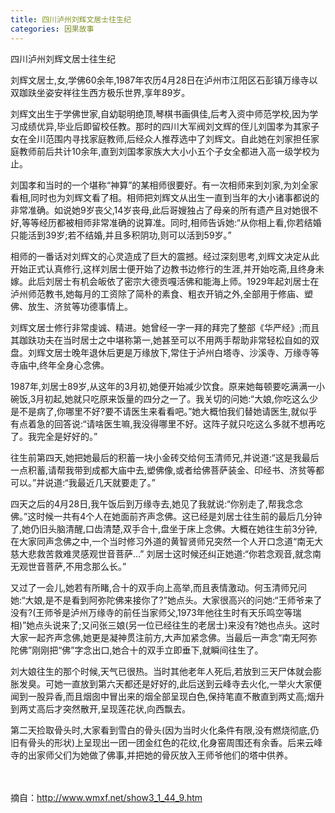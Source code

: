 ```yaml
---
title: 四川泸州刘辉文居士往生纪
categories: 因果故事
---
```


	   
四川泸州刘辉文居士往生纪

刘辉文居士,女,学佛60余年,1987年农历4月28日在泸州市江阳区石彭镇万缘寺以双跏趺坐姿安祥往生西方极乐世界,享年89岁。

刘辉文出生于学佛世家,自幼聪明绝顶,琴棋书画俱佳,后考入资中师范学校,因为学习成绩优异,毕业后即留校任教。那时的四川大军阀刘文辉的侄儿刘国孝为其家子女在全川范围内寻找家庭教师,后经众人推荐选中了刘辉文。自此她在刘家担任家庭教师前后共计10余年,直到刘国孝家族大大小小五个子女全都进入高一级学校为止。

刘国孝和当时的一个堪称“神算”的某相师很要好。有一次相师来到刘家,为刘全家看相,同时也为刘辉文看了相。相师把刘辉文从出生一直到当年的大小诸事都说的非常准确。如说她9岁丧父,14岁丧母,此后哥嫂独占了母亲的所有遗产且对她很不好,等等经历都被相师非常准确的说算准。同时,相师告诉她:“从你相上看,你若结婚只能活到39岁;若不结婚,并且多积阴功,则可以活到59岁。”

相师的一番话对刘辉文的心灵造成了巨大的震撼。经过深刻思考,刘辉文决定从此开始正式认真修行,这样刘居士便开始了边教书边修行的生涯,并开始吃斋,且终身未嫁。此后刘居士有机会皈依了密宗大德贡嘎活佛和能海上师。1929年起刘居士在泸州师范教书,她每月的工资除了简朴的素食、粗衣开销之外,全部用于修庙、塑佛、放生、济贫等功德事情上。

刘辉文居士修行非常虔诚、精进。她曾经一字一拜的拜完了整部《华严经》;而且其跏趺功夫在当时居士之中堪称第一,她甚至可以不用两手帮助非常轻松自如的双盘。刘辉文居士晚年退休后更是万缘放下,常住于泸州白塔寺、沙溪寺、万缘寺等寺庙中,终年全身心念佛。

1987年,刘居士89岁,从这年的3月初,她便开始减少饮食。原来她每顿要吃满满一小碗饭,3月初起,她就只吃原来饭量的四分之一了。我关切的问她:“大娘,你吃这么少是不是病了,你哪里不好?要不请医生来看看吧。”她大概怕我们替她请医生,就似乎有点着急的回答说:“请啥医生嘛,我没得哪里不好。这阵子就只吃这么多就不想再吃了。我完全是好好的。”

往生前第四天,她把她最后的积蓄一块小金砖交给何玉清师兄,并说道:“这是我最后一点积蓄,请帮我带到成都大庙中去,塑佛像,或者给佛菩萨装金、印经书、济贫等都可以。”并说道:“我最近几天就要走了。”

四天之后的4月28日,我午饭后到万缘寺去,她见了我就说:“你别走了,帮我念念佛。”这时候一共有4个人在她面前齐声念佛。这已经是刘居士往生前的最后几分钟了,她仍旧头脑清醒,口齿清楚,双手合十,盘坐于床上念佛。大概在她往生前3分钟,在大家同声念佛之中,一个当时修习外道的黄智贤师兄突然一个人开口念道“南无大慈大悲救苦救难灵感观世音菩萨…” 刘居士这时候还纠正她道:“你若念观音,就念南无观世音菩萨,不用念那么长。”

又过了一会儿,她若有所睹,合十的双手向上高举,而且表情激动。何玉清师兄问她:“大娘,是不是看到阿弥陀佛来接你了?”她点头。大家很高兴的问她:“王师爷来了没有?(王师爷是泸州万缘寺的前任当家师父,1973年他往生时有天乐鸣空等瑞相)”她点头说来了;又问张三娘(另一位已经往生的老居士)来没有?她也点头。这时大家一起齐声念佛,她更是凝神贯注前方,大声加紧念佛。当最后一声念“南无阿弥陀佛”刚刚把“佛”字念出口,她合十的双手立即垂下,就瞬间往生了。

刘大娘往生的那个时候,天气已很热。当时其他老年人死后,若放到三天尸体就会膨胀发臭。可她一直放到第六天都还是好好的,此后送到云峰寺去火化,一举火大家便闻到一股异香,而且烟囱中冒出来的烟全部呈现白色,保持笔直不散直到两丈高;烟升到两丈高后才突然散开,呈现莲花状,向西飘去。

第二天捡取骨头时,大家看到雪白的骨头(因为当时火化条件有限,没有燃烧彻底,仍旧有骨头的形状)上呈现出一团一团金红色的花纹,化身窑周围还有余香。后来云峰寺的出家师父们为她做了佛事,并把她的骨灰放入王师爷他们的塔中供养。

　 　



摘自：http://www.wmxf.net/show3_1_44_9.htm